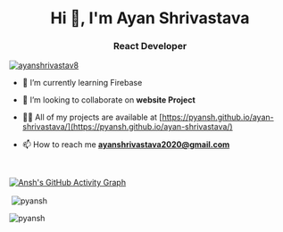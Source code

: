 <h1 align="center">Hi 👋, I'm Ayan Shrivastava</h1>   
<h3 align="center">React Developer </h3>

<p align="left"> <a href="https://twitter.com/ayanshrivastav8" target="blank"> 
  <img src="https://img.shields.io/twitter/follow/ayanshrivastav8?logo=twitter&style=for-the-badge" alt="ayanshrivastav8" /></a> </p>

<!-- - 🔭 I’m currently working on ReactJS app -->

- 🌱 I’m currently learning Firebase

- 👯 I’m looking to collaborate on **website Project**

- 👨‍💻 All of my projects are available at [https://pyansh.github.io/ayan-shrivastava/](https://pyansh.github.io/ayan-shrivastava/) 
 
- 📫 How to reach me **ayanshrivastava2020@gmail.com**

<br>

[![Ansh's GitHub Activity Graph](https://activity-graph.herokuapp.com/graph?username=pyansh&theme=xcode)](https://github.com/pyansh)

<!-- <p><img align="left" src="https://github-readme-stats.vercel.app/api/top-langs?username=pyansh&show_icons=true&theme=dark&locale=en" alt="pyansh" /></p> -->

<p>&nbsp;<img align="center" src="https://github-readme-stats.vercel.app/api?username=pyansh&show_icons=true&theme=dark&locale=en" alt="pyansh" /></p>
<p><img align="center" src="https://github-readme-streak-stats.herokuapp.com/?user=pyansh&theme=dark" alt="pyansh" /></p>
